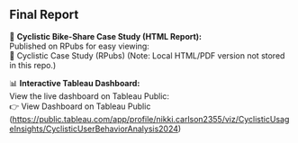 ## Final Report

📝 **Cyclistic Bike-Share Case Study (HTML Report):**  
Published on RPubs for easy viewing:  
🔗 Cyclistic Case Study (RPubs)
(Note: Local HTML/PDF version not stored in this repo.)

📊 **Interactive Tableau Dashboard:**  
View the live dashboard on Tableau Public:  
👉 View Dashboard on Tableau Public
(https://public.tableau.com/app/profile/nikki.carlson2355/viz/CyclisticUsageInsights/CyclisticUserBehaviorAnalysis2024)
